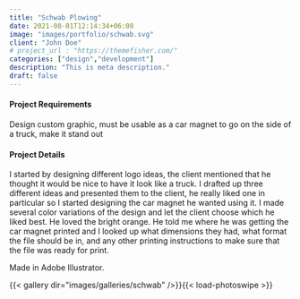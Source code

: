 ```yaml
---
title: "Schwab Plowing"
date: 2021-08-01T12:14:34+06:00
image: "images/portfolio/schwab.svg"
client: "John Doe"
# project_url : "https://themefisher.com/"
categories: ["design","development"]
description: "This is meta description."
draft: false
---
```


#### Project Requirements

Design custom graphic, must be usable as a car magnet to go on the side of a truck, make it stand out


#### Project Details

I started by designing different logo ideas, the client mentioned that he thought it would be nice to have it look like a truck. I drafted up three different ideas and presented them to the client, he really liked one in particular so I started designing the car magnet he wanted using it. I made several color variations of the design and let the client choose which he liked best. He loved the bright orange. He told me where he was getting the car magnet printed and I looked up what dimensions they had, what format the file should be in, and any other printing instructions to make sure that the file was ready for print.

Made in Adobe Illustrator.

{{< gallery dir="images/galleries/schwab" />}}{{< load-photoswipe >}}
